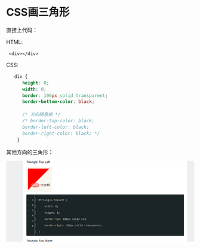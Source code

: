 # CSS画三角形

直接上代码：

HTML:

```HMTL
 <div></div>
```

CSS:

```css
   div {
      height: 0;
      width: 0;
      border: 100px solid transparent;
      border-bottom-color: black;

      /* 方向随意挑 */
      /* border-top-color: black;
      border-left-color: black;
      border-right-color: black; */
    }
```



其他方向的三角形：

![css画三角形-1](../../前端图片/css/css画三角形-1.PNG)


